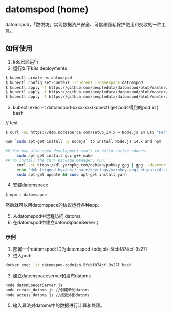 # datomspod (home)
datomspod，「数悦坊」实现数据资产安全、可信和隐私保护使用和交收的一种工具。


## 如何使用

1. k8s已经运行
2. 运行如下k8s deployments
```bash
$ kubectl create ns datomspod
$ kubectl config set-context --current --namespace datomspod 
$ kubectl apply -f https://github.com/peopledata/datomspod/blob/master/k8s/name_space.yml
$ kubectl apply -f https://github.com/peopledata/datomspod/blob/master/k8s/binding.yml
$ kubectl apply -f https://github.com/peopledata/datomspod/blob/master/k8s/todojob.yml
```
3. kubectl exec -it datomspod-xxxx-xxx(kubectl get pods得到的pod id ) bash

// test
```bash
$ curl -sL https://deb.nodesource.com/setup_14.x — Node.js 14 LTS "Fermium" | bash -  //指定nodejs的源

Run `sudo apt-get install -y nodejs` to install Node.js 14.x and npm

## You may also need development tools to build native addons:
     sudo apt-get install gcc g++ make
## To install the Yarn package manager, run:
     curl -sL https://dl.yarnpkg.com/debian/pubkey.gpg | gpg --dearmor | sudo tee /usr/share/keyrings/yarnkey.gpg >/dev/null
     echo "deb [signed-by=/usr/share/keyrings/yarnkey.gpg] https://dl.yarnpkg.com/debian stable main" | sudo tee /etc/apt/sources.list.d/yarn.list
     sudo apt-get update && sudo apt-get install yarn
```

4. 安装datomspace
```bash
$ npm i datomsapce
```
然后就可以用datomspace的协议运行各种app.

5. 从datomspod中远程访问 datoms;
6. 在datomspod中建立datomSpaceServer；

### 示例
1. 部署一个datomspod: ID为datomspod-todojob-5fcbf874cf-9s27l
2. 进入pod: 
```bash
docker exec -it datomspod-todojob-5fcbf874cf-9s27l bash
```
3. 建立datomspaceserver和发布datoms
```bash
node datomSpacerServer.js
node create_datoms.js //创建新的datoms
node access_datoms.js //接受外部datoms
```
5. 输入算法对datoms中的数据进行计算和处理。








